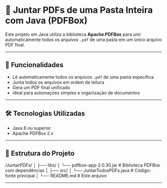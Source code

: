 # 🔗 Juntar PDFs de uma Pasta Inteira com Java (PDFBox)

Este projeto em Java utiliza a biblioteca **Apache PDFBox** para unir automaticamente todos os arquivos `.pdf` de uma pasta em um único arquivo PDF final.

---

## 📌 Funcionalidades

- Lê automaticamente todos os arquivos `.pdf` de uma pasta específica
- Junta todos os arquivos em ordem de leitura
- Gera um PDF final unificado
- Ideal para automações simples e organização de documentos

---

## 🛠️ Tecnologias Utilizadas

- Java 8 ou superior
- Apache PDFBox 2.x

---

## 📁 Estrutura do Projeto
/JuntarPDFs/
│
├── libs/
│ └── pdfbox-app-2.0.30.jar # Biblioteca PDFBox com dependências
│
├── src/
│ └── JuntarTodosPDFs.java # Código-fonte principal
│
└── README.md # Este arquivo

---
